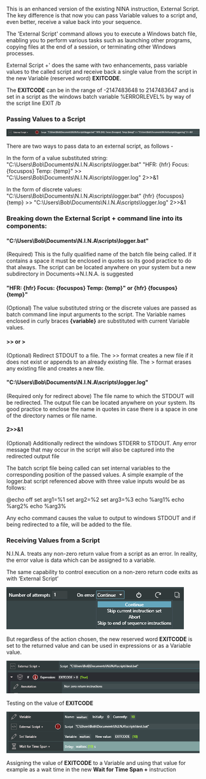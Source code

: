 
This is an enhanced version of the existing NINA instruction, External Script. The key difference is that now you can pass Variable values to a script and, even better, receive a value back into your sequence.

The 'External Script' command allows you to execute a Windows batch file, enabling you to perform various tasks such as launching other programs, copying files at the end of a session, or terminating other Windows processes.

External Script +' does the same with two enhancements, pass variable values to the called script and receive back a single value from the script in the new Variable (reserved word) **EXITCODE**.

The **EXITCODE** can be in the range of -2147483648 to 2147483647 and is set in a script as the windows batch variable %ERRORLEVEL% by way of the script line EXIT /b

### Passing Values to a Script


![](ES1.png)

There are two ways to pass data to an external script, as follows - 

In the form of a value substituted string:
"C:\Users\Bob\Documents\N.I.N.A\scripts\logger.bat" "HFR: {hfr}  Focus: {focuspos}  Temp: {temp}" >> "C:\Users\Bob\Documents\N.I.N.A\scripts\logger.log" 2>>&1

In the form of discrete values:
"C:\Users\Bob\Documents\N.I.N.A\scripts\logger.bat" {hfr} {focuspos} {temp} >> "C:\Users\Bob\Documents\N.I.N.A\scripts\logger.log" 2>>&1

### Breaking down the External Script + command line into its components:

#### "C:\Users\Bob\Documents\N.I.N.A\scripts\logger.bat"

(Required) This is the fully qualified name of the batch file being called. If it contains a space it must be enclosed in quotes so its good practice to do that always. The script can be located anywhere on your system but a new subdirectory in Documents->N.I.N.A. is suggested

#### "HFR: {hfr}  Focus: {focuspos}  Temp: {temp}" or {hfr} {focuspos} {temp}"

(Optional) The value substituted string or the discrete values are passed as batch command line input arguments to the script. The Variable names enclosed in curly braces **{variable}** are substituted with current Variable values.

#### >>  or >

(Optional) Redirect STDOUT to a file. The >> format creates a new file if it does not exist or appends to an already existing file. The > format erases any existing file and creates a new file.
 
#### "C:\Users\Bob\Documents\N.I.N.A\scripts\logger.log"
(Required only for redirect above) The file name to which the STDOUT will be redirected. The output file can be located anywhere on your system. Its good practice to enclose the name in quotes in case there is a space in one of the directory names or file name. 

#### 2>>&1

(Optional) Additionally redirect the windows STDERR to STDOUT. Any error message that may occur in the script will also be captured into the redirected output file 

The batch script file being called can set internal variables to the corresponding position of the passed values. A simple example of the logger.bat script referenced above with three value inputs would be as follows:

@echo off
set arg1=%1
set arg2=%2
set arg3=%3
echo %arg1%
echo %arg2%
echo %arg3%

Any echo command causes the value to output to windows STDOUT and if being redirected to a file, will be added to the file.

### Receiving Values from a Script 

N.I.N.A. treats any non-zero return value from a script as an error. In reality, the error value is data which can be assigned to a variable.

The same capability to control execution on a non-zero return code exits as with ‘External Script’

![](ES2.png)

But regardless of the action chosen, the new reserved word **EXITCODE** is set to the returned value and can be used in expressions or as a Variable value.

![](ES3.png)

Testing on the value of **EXITCODE**

![](ES4.png)

Assigning the value of **EXITCODE** to a Variable and using that value for example as a wait time in the new **Wait for Time Span +** instruction

